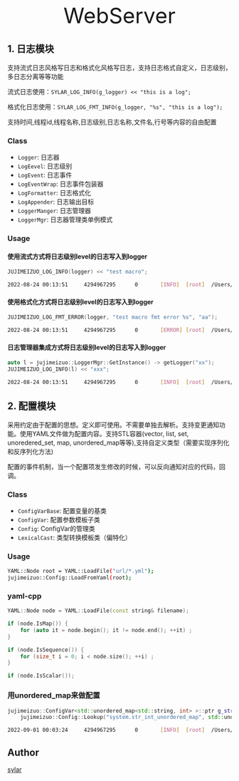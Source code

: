 <div align='center' >
	<font size='70'>WebServer</font>
</div>

## 1. 日志模块

支持流式日志风格写日志和格式化风格写日志，支持日志格式自定义，日志级别，多日志分离等等功能

流式日志使用：`SYLAR_LOG_INFO(g_logger) << "this is a log";`

格式化日志使用：`SYLAR_LOG_FMT_INFO(g_logger, "%s", "this is a log"); `

支持时间,线程id,线程名称,日志级别,日志名称,文件名,行号等内容的自由配置

### Class

- `Logger`: 日志器
- `LogEevel`: 日志级别
- `LogEvent`: 日志事件
- `LogEventWrap`: 日志事件包装器
- `LogFormatter`: 日志格式化
- `LogAppender`: 日志输出目标
- `LoggerManger`: 日志管理器
- `LoggerMgr`: 日志器管理类单例模式

### Usage

#### 使用流式方式将日志级别level的日志写入到logger

```C++
JUJIMEIZUO_LOG_INFO(logger) << "test macro";
```

```bash
2022-08-24 00:13:51     4294967295      0       [INFO]  [root]  /Users/fengzetao/Desktop/WebServer/tests/test.cc:24     test macro
```

#### 使用格式化方式将日志级别level的日志写入到logger
```C++
JUJIMEIZUO_LOG_FMT_ERROR(logger, "test macro fmt error %s", "aa");
```

```bash
2022-08-24 00:13:51     4294967295      0       [ERROR] [root]  /Users/fengzetao/Desktop/WebServer/tests/test.cc:27     test macro fmt error aa
```

#### 日志管理器集成方式将日志级别level的日志写入到logger
```C++
auto l = jujimeizuo::LoggerMgr::GetInstance() -> getLogger("xx");
JUJIMEIZUO_LOG_INFO(l) << "xxx";
```

```bash
2022-08-24 00:13:51     4294967295      0       [INFO]  [root]  /Users/fengzetao/Desktop/WebServer/tests/test.cc:30     xxx
```

## 2. 配置模块

采用约定由于配置的思想。定义即可使用。不需要单独去解析。支持变更通知功能。使用YAML文件做为配置内容。支持STL容器(vector, list, set, unoredered_set, map, unordered_map等等),支持自定义类型（需要实现序列化和反序列化方法)

配置的事件机制，当一个配置项发生修改的时候，可以反向通知对应的代码，回调。

### Class
- `ConfigVarBase`: 配置变量的基类
- `ConfigVar`: 配置参数模板子类
- `Config`: ConfigVar的管理类
- `LexicalCast`: 类型转换模板类（偏特化）

### Usage

```bash
YAML::Node root = YAML::LoadFile("url/*.yml");
jujimeizuo::Config::LoadFromYaml(root);
```

### yaml-cpp

```c++
YAML::Node node = YAML::LoadFile(const string& filename);

if (node.IsMap()) {
	for (auto it = node.begin(); it != node.end(); ++it) ;
}

if (node.IsSequence()) {
	for (size_t i = 0; i < node.size(); ++i) ;
}

if (node.IsScalar());

```

### 用unordered_map来做配置

```C++
jujimeizuo::ConfigVar<std::unordered_map<std::string, int> >::ptr g_str_int_unordered_map_value_config =
	jujimeizuo::Config::Lookup("system.str_int_unordered_map", std::unordered_map<std::string, int>{{"k", 2}}, "system str int unordered_map");
```

```bash
2022-09-01 00:03:24     4294967295      0       [INFO]  [root]  /Users/fengzetao/Desktop/WebServer/tests/test_config.cc:142     after str_int_unordered_map: {k2 - 20}
```


## Author

[sylar](https://github.com/sylar-yin/sylar)
